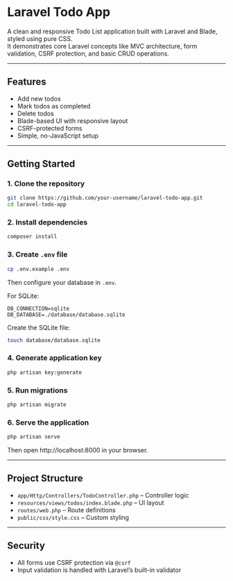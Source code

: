 # Laravel Todo App

A clean and responsive Todo List application built with Laravel and Blade, styled using pure CSS.  
It demonstrates core Laravel concepts like MVC architecture, form validation, CSRF protection, and basic CRUD operations.

---

## Features

- Add new todos  
- Mark todos as completed  
- Delete todos  
- Blade-based UI with responsive layout  
- CSRF-protected forms  
- Simple, no-JavaScript setup  

---

## Getting Started

### 1. Clone the repository

```bash
git clone https://github.com/your-username/laravel-todo-app.git
cd laravel-todo-app
```

### 2. Install dependencies

```bash
composer install
```

### 3. Create `.env` file

```bash
cp .env.example .env
```

Then configure your database in `.env`.

For SQLite:

```env
DB_CONNECTION=sqlite
DB_DATABASE=./database/database.sqlite
```

Create the SQLite file:

```bash
touch database/database.sqlite
```

### 4. Generate application key

```bash
php artisan key:generate
```

### 5. Run migrations

```bash
php artisan migrate
```

### 6. Serve the application

```bash
php artisan serve
```

Then open http://localhost:8000 in your browser.

---

## Project Structure

- `app/Http/Controllers/TodoController.php` – Controller logic  
- `resources/views/todos/index.blade.php` – UI layout  
- `routes/web.php` – Route definitions  
- `public/css/style.css` – Custom styling  

---

## Security

- All forms use CSRF protection via `@csrf`  
- Input validation is handled with Laravel’s built-in validator  
